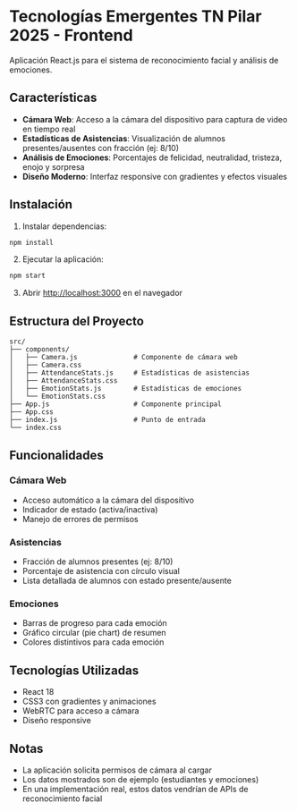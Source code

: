 # Tecnologías Emergentes TN Pilar 2025 - Frontend

Aplicación React.js para el sistema de reconocimiento facial y análisis de emociones.

## Características

- **Cámara Web**: Acceso a la cámara del dispositivo para captura de video en tiempo real
- **Estadísticas de Asistencias**: Visualización de alumnos presentes/ausentes con fracción (ej: 8/10)
- **Análisis de Emociones**: Porcentajes de felicidad, neutralidad, tristeza, enojo y sorpresa
- **Diseño Moderno**: Interfaz responsive con gradientes y efectos visuales

## Instalación

1. Instalar dependencias:
```bash
npm install
```

2. Ejecutar la aplicación:
```bash
npm start
```

3. Abrir [http://localhost:3000](http://localhost:3000) en el navegador

## Estructura del Proyecto

```
src/
├── components/
│   ├── Camera.js              # Componente de cámara web
│   ├── Camera.css
│   ├── AttendanceStats.js     # Estadísticas de asistencias
│   ├── AttendanceStats.css
│   ├── EmotionStats.js        # Estadísticas de emociones
│   └── EmotionStats.css
├── App.js                     # Componente principal
├── App.css
├── index.js                   # Punto de entrada
└── index.css
```

## Funcionalidades

### Cámara Web
- Acceso automático a la cámara del dispositivo
- Indicador de estado (activa/inactiva)
- Manejo de errores de permisos

### Asistencias
- Fracción de alumnos presentes (ej: 8/10)
- Porcentaje de asistencia con círculo visual
- Lista detallada de alumnos con estado presente/ausente

### Emociones
- Barras de progreso para cada emoción
- Gráfico circular (pie chart) de resumen
- Colores distintivos para cada emoción

## Tecnologías Utilizadas

- React 18
- CSS3 con gradientes y animaciones
- WebRTC para acceso a cámara
- Diseño responsive

## Notas

- La aplicación solicita permisos de cámara al cargar
- Los datos mostrados son de ejemplo (estudiantes y emociones)
- En una implementación real, estos datos vendrían de APIs de reconocimiento facial
